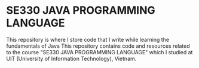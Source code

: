 # SE330 JAVA PROGRAMMING LANGUAGE
This repository is where I store code that I write while learning the fundamentals of Java
This repository contains code and resources related to the course "SE330 JAVA PROGRAMMING LANGUAGE" which I studied at UIT (University of Information Technology), Vietnam.

